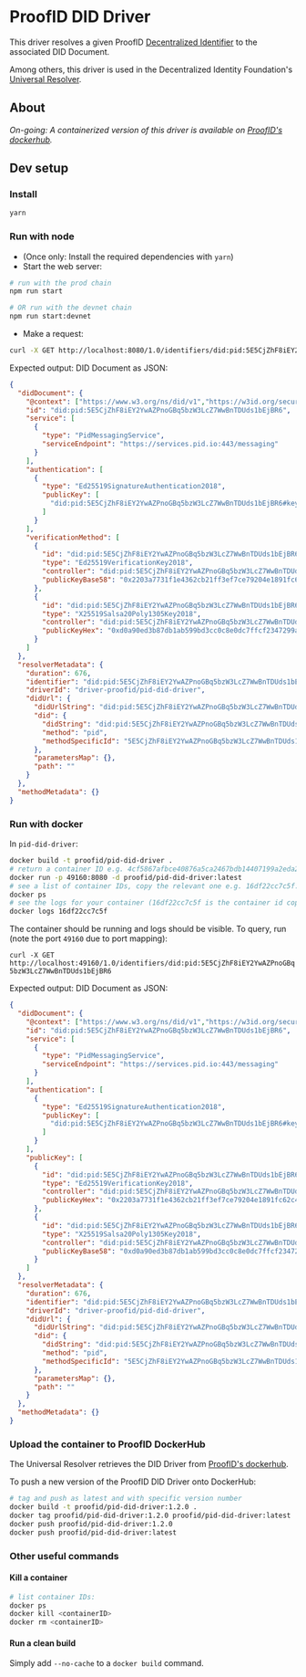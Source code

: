 # ProofID DID Driver

This driver resolves a given ProofID [Decentralized Identifier](https://w3c-ccg.github.io/did-spec/) to the associated DID Document.

Among others, this driver is used in the Decentralized Identity Foundation's [Universal Resolver](https://github.com/decentralized-identity/universal-resolver).

## About

_On-going: A containerized version of this driver is available on [ProofID's dockerhub](https://hub.docker.com/r/proofid/pid-did-driver)._

## Dev setup

### Install

```bash
yarn
```

### Run with node

- (Once only: Install the required dependencies with `yarn`)
- Start the web server:

```bash
# run with the prod chain
npm run start

# OR run with the devnet chain
npm run start:devnet
```

- Make a request:

```bash
curl -X GET http://localhost:8080/1.0/identifiers/did:pid:5E5CjZhF8iEY2YwAZPnoGBq5bzW3LcZ7WwBnTDUds1bEjBR6
```

Expected output: DID Document as JSON:

```json
{
  "didDocument": {
    "@context": ["https://www.w3.org/ns/did/v1","https://w3id.org/security/suites/ed25519-2018/v1"],
    "id": "did:pid:5E5CjZhF8iEY2YwAZPnoGBq5bzW3LcZ7WwBnTDUds1bEjBR6",
    "service": [
      {
        "type": "PidMessagingService",
        "serviceEndpoint": "https://services.pid.io:443/messaging"
      }
    ],
    "authentication": [
      {
        "type": "Ed25519SignatureAuthentication2018",
        "publicKey": [
          "did:pid:5E5CjZhF8iEY2YwAZPnoGBq5bzW3LcZ7WwBnTDUds1bEjBR6#key-1"
        ]
      }
    ],
    "verificationMethod": [
      {
        "id": "did:pid:5E5CjZhF8iEY2YwAZPnoGBq5bzW3LcZ7WwBnTDUds1bEjBR6#key-1",
        "type": "Ed25519VerificationKey2018",
        "controller": "did:pid:5E5CjZhF8iEY2YwAZPnoGBq5bzW3LcZ7WwBnTDUds1bEjBR6",
        "publicKeyBase58": "0x2203a7731f1e4362cb21ff3ef7ce79204e1891fc62c4657040753283a00300d8"
      },
      {
        "id": "did:pid:5E5CjZhF8iEY2YwAZPnoGBq5bzW3LcZ7WwBnTDUds1bEjBR6#key-2",
        "type": "X25519Salsa20Poly1305Key2018",
        "controller": "did:pid:5E5CjZhF8iEY2YwAZPnoGBq5bzW3LcZ7WwBnTDUds1bEjBR6",
        "publicKeyHex": "0xd0a90ed3b87db1ab599bd3cc0c8e0dc7ffcf2347299a6d494567a14f06861952"
      }
    ]
  },
  "resolverMetadata": {
    "duration": 676,
    "identifier": "did:pid:5E5CjZhF8iEY2YwAZPnoGBq5bzW3LcZ7WwBnTDUds1bEjBR6",
    "driverId": "driver-proofid/pid-did-driver",
    "didUrl": {
      "didUrlString": "did:pid:5E5CjZhF8iEY2YwAZPnoGBq5bzW3LcZ7WwBnTDUds1bEjBR6",
      "did": {
        "didString": "did:pid:5E5CjZhF8iEY2YwAZPnoGBq5bzW3LcZ7WwBnTDUds1bEjBR6",
        "method": "pid",
        "methodSpecificId": "5E5CjZhF8iEY2YwAZPnoGBq5bzW3LcZ7WwBnTDUds1bEjBR6"
      },
      "parametersMap": {},
      "path": ""
    }
  },
  "methodMetadata": {}
}
```

### Run with docker

In `pid-did-driver`:

```bash
docker build -t proofid/pid-did-driver .
# return a container ID e.g. 4cf5867afbce40876a5ca2467bdb14407199a2eda29a89df1f98514c77cce6bc:
docker run -p 49160:8080 -d proofid/pid-did-driver:latest
# see a list of container IDs, copy the relevant one e.g. 16df22cc7c5f:
docker ps
# see the logs for your container (16df22cc7c5f is the container id copied at the previous step):
docker logs 16df22cc7c5f
```

The container should be running and logs should be visible.
To query, run (note the port `49160` due to port mapping):

`curl -X GET http://localhost:49160/1.0/identifiers/did:pid:5E5CjZhF8iEY2YwAZPnoGBq5bzW3LcZ7WwBnTDUds1bEjBR6`

Expected output: DID Document as JSON:

```json
{
  "didDocument": {
    "@context": ["https://www.w3.org/ns/did/v1","https://w3id.org/security/suites/ed25519-2018/v1"],
    "id": "did:pid:5E5CjZhF8iEY2YwAZPnoGBq5bzW3LcZ7WwBnTDUds1bEjBR6",
    "service": [
      {
        "type": "PidMessagingService",
        "serviceEndpoint": "https://services.pid.io:443/messaging"
      }
    ],
    "authentication": [
      {
        "type": "Ed25519SignatureAuthentication2018",
        "publicKey": [
          "did:pid:5E5CjZhF8iEY2YwAZPnoGBq5bzW3LcZ7WwBnTDUds1bEjBR6#key-1"
        ]
      }
    ],
    "publicKey": [
      {
        "id": "did:pid:5E5CjZhF8iEY2YwAZPnoGBq5bzW3LcZ7WwBnTDUds1bEjBR6#key-1",
        "type": "Ed25519VerificationKey2018",
        "controller": "did:pid:5E5CjZhF8iEY2YwAZPnoGBq5bzW3LcZ7WwBnTDUds1bEjBR6",
        "publicKeyHex": "0x2203a7731f1e4362cb21ff3ef7ce79204e1891fc62c4657040753283a00300d8"
      },
      {
        "id": "did:pid:5E5CjZhF8iEY2YwAZPnoGBq5bzW3LcZ7WwBnTDUds1bEjBR6#key-2",
        "type": "X25519Salsa20Poly1305Key2018",
        "controller": "did:pid:5E5CjZhF8iEY2YwAZPnoGBq5bzW3LcZ7WwBnTDUds1bEjBR6",
        "publicKeyBase58": "0xd0a90ed3b87db1ab599bd3cc0c8e0dc7ffcf2347299a6d494567a14f06861952"
      }
    ]
  },
  "resolverMetadata": {
    "duration": 676,
    "identifier": "did:pid:5E5CjZhF8iEY2YwAZPnoGBq5bzW3LcZ7WwBnTDUds1bEjBR6",
    "driverId": "driver-proofid/pid-did-driver",
    "didUrl": {
      "didUrlString": "did:pid:5E5CjZhF8iEY2YwAZPnoGBq5bzW3LcZ7WwBnTDUds1bEjBR6",
      "did": {
        "didString": "did:pid:5E5CjZhF8iEY2YwAZPnoGBq5bzW3LcZ7WwBnTDUds1bEjBR6",
        "method": "pid",
        "methodSpecificId": "5E5CjZhF8iEY2YwAZPnoGBq5bzW3LcZ7WwBnTDUds1bEjBR6"
      },
      "parametersMap": {},
      "path": ""
    }
  },
  "methodMetadata": {}
}
```

### Upload the container to ProofID DockerHub

The Universal Resolver retrieves the DID Driver from [ProofID's dockerhub](https://hub.docker.com/u/proofid).

To push a new version of the ProofID DID Driver onto DockerHub:

```bash
# tag and push as latest and with specific version number
docker build -t proofid/pid-did-driver:1.2.0 .
docker tag proofid/pid-did-driver:1.2.0 proofid/pid-did-driver:latest
docker push proofid/pid-did-driver:1.2.0
docker push proofid/pid-did-driver:latest
```

### Other useful commands

#### Kill a container

```bash
# list container IDs:
docker ps
docker kill <containerID>
docker rm <containerID>
```

#### Run a clean build

Simply add `--no-cache` to a `docker build` command.
